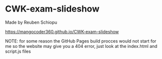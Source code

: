 # CWK-exam-slideshow

Made by Reuben Schiopu

https://mangocoder360.github.io/CWK-exam-slideshow

NOTE: for some reason the GitHub Pages build procces would not start for me so the website may give you a 404 error, just look at the index.html and script.js files
